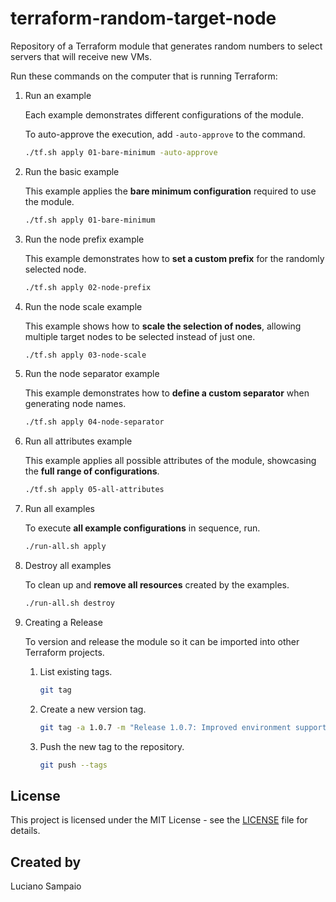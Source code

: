 # terraform-random-target-node
Repository of a Terraform module that generates random numbers to select servers that will receive new VMs.

Run these commands on the computer that is running Terraform:

1. Run an example

    Each example demonstrates different configurations of the module.

    To auto-approve the execution, add `-auto-approve` to the command.

    ```bash
    ./tf.sh apply 01-bare-minimum -auto-approve
    ```

1. Run the basic example

    This example applies the **bare minimum configuration** required to use the module.

    ```bash
    ./tf.sh apply 01-bare-minimum
    ```

1. Run the node prefix example

    This example demonstrates how to **set a custom prefix** for the randomly selected node.

    ```bash
    ./tf.sh apply 02-node-prefix
    ```

1. Run the node scale example

    This example shows how to **scale the selection of nodes**, allowing multiple target nodes to be selected instead of just one.

    ```bash
    ./tf.sh apply 03-node-scale
    ```

1. Run the node separator example

    This example demonstrates how to **define a custom separator** when generating node names.

    ```bash
    ./tf.sh apply 04-node-separator
    ```

1. Run all attributes example

    This example applies all possible attributes of the module, showcasing the **full range of configurations**.

    ```bash
    ./tf.sh apply 05-all-attributes
    ```

1. Run all examples

    To execute **all example configurations** in sequence, run.

    ```bash
    ./run-all.sh apply
    ```

1. Destroy all examples

    To clean up and **remove all resources** created by the examples.

    ```bash
    ./run-all.sh destroy
    ```

1. Creating a Release

    To version and release the module so it can be imported into other Terraform projects.

    1. List existing tags.
        ```bash
        git tag
        ```

    1. Create a new version tag.
        ```bash
        git tag -a 1.0.7 -m "Release 1.0.7: Improved environment support and documentation."
        ```

    1. Push the new tag to the repository.
        ```bash
        git push --tags
        ```

## License

This project is licensed under the MIT License - see the [LICENSE](LICENSE "MIT License") file for details.

## Created by

Luciano Sampaio
